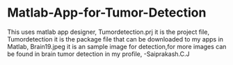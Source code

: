 # Matlab-App-for-Tumor-Detection
This uses matlab app designer,
Tumordetection.prj it is the project file,
Tumordetection it is the package file that can be downloaded to my apps in Matlab,
Brain19.jpeg it is an sample image for detection,for more images can be found in brain tumor detection in my profile,
 -Saiprakash.C.J
